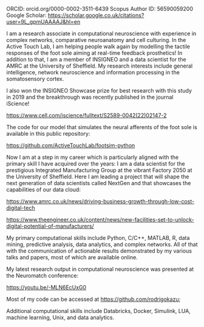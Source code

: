 ORCID: orcid.org/0000-0002-3511-6439
Scopus Author ID: 56590059200 
Google Scholar: https://scholar.google.co.uk/citations?user=9L_gpmUAAAAJ&hl=en

I am a research associate in computational neuroscience with experience in complex networks, comparative neuroanatomy and cell culturing. In the Active Touch Lab, I am helping people walk again by modelling the tactile responses of the foot sole aiming at real-time feedback prosthetics! In addition to that, I am a member of INSIGNEO and a data scientist for the AMRC at the University of Sheffield. My research interests include general intelligence, network neuroscience and information processing in the somatosensory cortex.

I also won the INSIGNEO Showcase prize for best research with this study in 2019 and the breakthrough was recently published in the journal iScience! 

https://www.cell.com/iscience/fulltext/S2589-0042(22)02147-2

The code for our model that simulates the neural afferents of the foot sole is available in this public repository: 

https://github.com/ActiveTouchLab/footsim-python

Now I am at a step in my career which is particularly aligned with the primary skill I have acquired over the years: I am a data scientist for the prestigious Integrated Manufacturing Group at the vibrant Factory 2050 at the University of Sheffield. Here I am leading a project that will shape the next generation of data scientists called NextGen and that showcases the capabilities of our data cloud: 

https://www.amrc.co.uk/news/driving-business-growth-through-low-cost-digital-tech

https://www.theengineer.co.uk/content/news/new-facilities-set-to-unlock-digital-potential-of-manufacturers/

My primary computational skills include Python, C/C++, MATLAB, R, data mining, predictive analysis, data analytics, and complex networks. All of that with the communication of actionable results demonstrated by my various talks and papers, most of which are available online. 

My latest research output in computational neuroscience was presented at the Neuromatch conference: 

https://youtu.be/-MLN6EcUxG0

Most of my code can be accessed at https://github.com/rodrigokazu; 

Additional computational skills include Databricks, Docker, Simulink, LUA, machine learning, Unix, and data analytics.
